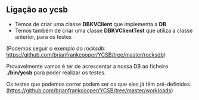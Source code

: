 ## Ligação ao ycsb

- Temos de criar uma classe **DBKVClient** que implementa a **DB**
- Temos também de criar uma classe **DBKVClientTest** que utiliza a classe anterior, para os testes

(Podemos seguir o exemplo do *rocksdb*: https://github.com/brianfrankcooper/YCSB/tree/master/rocksdb)


Provavelmente vamos é ter de acrescentar a nossa DB ao ficheiro **./bin/ycsb** para poder realizar os testes.

Os testes que podemos correr podem ser os que eles já têm pré-definidos. (https://github.com/brianfrankcooper/YCSB/tree/master/workloads)